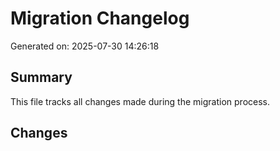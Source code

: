 # Migration Changelog

Generated on: 2025-07-30 14:26:18

## Summary
This file tracks all changes made during the migration process.

## Changes
